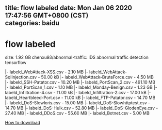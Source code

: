 
title: flow labeled
date: Mon Jan 06 2020 17:47:56 GMT+0800 (CST)    
categories: baidu
---

# flow labeled
size: 1.92 GB
 chenxu93/abnormal-traffic: IDS abnormal traffic detection tensorflow
 
|- labeld_WebAttack-XSS.csv - 2.10 MB
|- labeld_WebAttack-SqlInjection.csv - 50.00 kB
|- labeld_WebAttack-BruteForce.csv - 4.50 MB
|- labeld_SSH-Patator.csv - 10.20 MB
|- labeld_PortScan_2.csv - 491.10 MB
|- labeld_PortScan_1.csv - 1.10 MB
|- labeld_Monday-Benign.csv - 1.23 GB
|- labeld_Infiltration-4.csv - 11.00 kB
|- labeld_Infiltration-2.csv - 17.00 kB
|- labeld_Heartbleed-Port.csv - 11.00 kB
|- labeld_FTP-Patator.csv - 14.70 MB
|- labeld_DoS-Slowloris.csv - 15.00 MB
|- labeld_DoS-Slowhttptest.csv - 14.70 MB
|- labeld_DoS-Hulk.csv - 52.80 MB
|- labeld_DoS-GlodenEye.csv - 27.40 MB
|- labeld_DDoS.csv - 55.60 MB
|- labeld_Botnet.csv - 5.00 MB

[How to download](https://bpcam.bemobtrk.com/go/2ceec3aa-1ca2-46d6-b9ff-aaa5c184517c?jno=369)